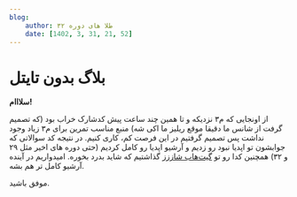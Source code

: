 ```yaml
---
blog:
    author: طلا های دوره ۳۲
    date: [1402, 3, 31, 21, 52]
---
```

# بلاگ بدون تایتل

**سلااام!**

از اونجایی که م۳ نزدیکه و تا همین چند ساعت پیش کدشارک خراب بود (که تصمیم گرفت از شانس ما دقیقا موقع ریلیز ما اکی شه) منبع مناسب تمرین برای م۳ زیاد وجود نداشت پس تصمیم گرفتیم در این فرصت کم، کاری کنیم. در نتیجه کد سوالاتی که جوابشون تو اپدیا نبود رو زدیم و آرشیو اپدیا رو کامل کردیم (حتی دوره های اخیر مثل ۲۹ و ۳۲) همچنین کدا رو تو [گیت‌هاب شاززز](https://github.com/shaazzz/M3-Archive/) گذاشتیم که شاید بدرد بخوره. امیدواریم در آینده آرشیو کامل تر هم بشه.

موفق باشید.
